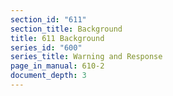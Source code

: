 ```yaml
---
section_id: "611"
section_title: Background
title: 611 Background
series_id: "600"
series_title: Warning and Response
page_in_manual: 610-2
document_depth: 3
---
```

